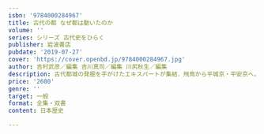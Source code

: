 ```yaml
---
isbn: '9784000284967'
title: 古代の都 なぜ都は動いたのか
volume: ''
series: シリーズ 古代史をひらく
publisher: 岩波書店
pubdate: '2019-07-27'
cover: 'https://cover.openbd.jp/9784000284967.jpg'
author: 吉村武彦／編集 吉川真司／編集 川尻秋生／編集
description: 古代都城の発掘を手がけたエキスパートが集結．飛鳥から平城京・平安京へ，都の移り変わりを丁寧に追う．
price: '2600'
genre: ''
target: 一般
format: 全集・双書
content: 日本歴史

---
```

